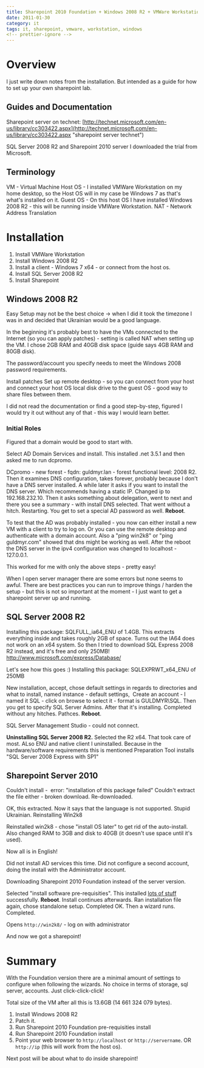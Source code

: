 ```yaml
---
title: Sharepoint 2010 Foundation + Windows 2008 R2 + VMWare Workstation
date: 2011-01-30
category: it
tags: it, sharepoint, vmware, workstation, windows
<!-- prettier-ignore -->
---
```


# Overview

I just write down notes from the installation. But intended as a guide for how
to set up your own sharepoint lab.

## Guides and Documentation

Sharepoint server on technet:
[http://technet.microsoft.com/en-us/library/cc303422.aspx](http://technet.microsoft.com/en-us/library/cc303422.aspx "sharepoint server technet")

SQL Server 2008 R2 and Sharepoint 2010 server I downloaded the trial from
Microsoft.

## Terminology

VM - Virtual Machine Host OS - I installed VMWare Workstation on my home
desktop, so the Host OS will in my case be Windows 7 as that's what's installed
on it. Guest OS - On this host OS I have installed Windows 2008 R2 - this will
be running inside VMWare Workstation. NAT - Network Address Translation

# Installation

1. Install VMWare Workstation
2. Install Windows 2008 R2
3. Install a client - Windows 7 x64 - or connect from the host os.
4. Install SQL Server 2008 R2
5. Install Sharepoint

## Windows 2008 R2

Easy Setup may not be the best choice -> when I did it took the timezone I was
in and decided that Ukrainian would be a good language.

In the beginning it's probably best to have the VMs connected to the Internet
(so you can apply patches) - setting is called NAT when setting up the VM. I
chose 2GB RAM and 40GB disk space (guide says 4GB RAM and 80GB disk).

The password/account you specify needs to meet the Windows 2008 password
requirements.

Install patches Set up remote desktop - so you can connect from your host and
connect your host OS local disk drive to the guest OS - good way to share files
between them.

I did not read the documentation or find a good step-by-step, figured I would
try it out without any of that - this way I would learn better.

### Initial Roles

Figured that a domain would be good to start with.

Select AD Domain Services and install. This installed .net 3.5.1 and then asked
me to run dcpromo.

DCpromo - new forest - fqdn: guldmyr.lan - forest functional level: 2008 R2.
Then it examines DNS configuration, takes forever, probably because I don't have
a DNS server installed. A while later it asks if you want to install the DNS
server. Which recommends having a static IP. Changed ip to 192.168.232.10. Then
it asks something about delegation, went to next and there you see a summary -
with install DNS selected. That went without a hitch. Restarting. You get to set
a special AD password as well. **Reboot**.

To test that the AD was probably installed - you now can either install a new VM
with a client to try to log on. Or you can use the remote desktop and
authenticate with a domain account. Also a "ping win2k8" or "ping guldmyr.com"
showed that dns might be working as well. After the reboot the DNS server in the
ipv4 configuration was changed to localhost - 127.0.0.1.

This worked for me with only the above steps - pretty easy!

When I open server manager there are some errors but none seems to awful. There
are best practices you can run to improve things / harden the setup - but this
is not so important at the moment - I just want to get a sharepoint server up
and running.

## SQL Server 2008 R2

Installing this package: SQLFULL_ia64_ENU of 1.4GB. This extracts everything
inside and takes roughly 2GB of space. Turns out the IA64 does not work on an
x64 system. So then I tried to download SQL Express 2008 R2 instead, and it's
free and only 250MB! <http://www.microsoft.com/express/Database/>

Let's see how this goes :) Installing this package: SQLEXPRWT_x64_ENU of 250MB

New installation, accept, chose default settings in regards to directories and
what to install, named instance - default settings,  Create an account - I named
it SQL - click on browse to select it - format is GULDMYR\\SQL. Then you get to
specify SQL Server Admins. After that it's installing. Completed without any
hitches. Pathces. **Reboot**.

SQL Server Management Studio - could not connect.

**Uninstalling SQL Server 2008 R2.** Selected the R2 x64. That took care of
most. ALso ENU and native client I uninstalled. Because in the hardware/software
requirements this is mentioned Preparation Tool installs "SQL Server 2008
Express with SP1"

## Sharepoint Server 2010

Couldn't install -  error: "installation of this package failed" Couldn't
extract the file either - broken download. Re-downloaded.

OK, this extracted. Now it says that the language is not supported. Stupid
Ukrainian. Reinstalling Win2k8

Reinstalled win2k8 - chose "install OS later" to get rid of the auto-install.
Also changed RAM to 3GB and disk to 40GB (it doesn't use space until it's used).

Now all is in English!

Did not install AD services this time. Did not configure a second account, doing
the install with the Administrator account.

Downloading Sharepoint 2010 Foundation instead of the server version.

Selected "install software pre-requisities". This installed
[lots of stuff](http://technet.microsoft.com/en-us/library/cc262485.aspx "pre-requisities")
successfully. **Reboot**. Install continues afterwards. Ran installation file
again, chose standalone setup. Completed OK. Then a wizard runs. Completed.

Opens `http://win2k8/` - log on with administrator

And now we got a sharepoint!

# Summary

With the Foundation version there are a minimal amount of settings to configure
when following the wizards. No choice in terms of storage, sql server, accounts.
Just click-click-click!

Total size of the VM after all this is 13.6GB (14 661 324 079 bytes).

1. Install Windows 2008 R2
2. Patch it.
3. Run Sharepoint 2010 Foundation pre-requisities install
4. Run Sharepoint 2010 Foundation install
5. Point your web browser to `http://localhost` or `http://servername`. OR
   `http://ip` (this will work from the host os).

Next post will be about what to do inside sharepoint!
